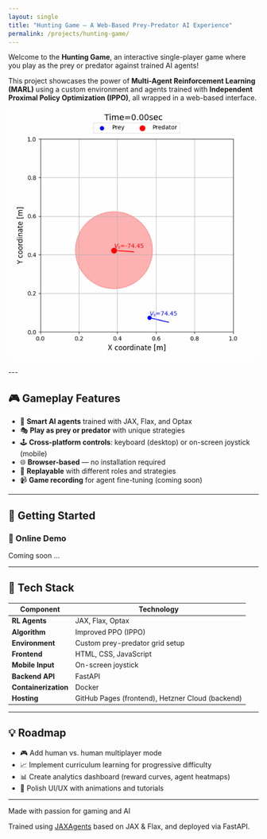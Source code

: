 ```yaml
---
layout: single
title: "Hunting Game – A Web-Based Prey-Predator AI Experience"
permalink: /projects/hunting-game/
---
```


Welcome to the **Hunting Game**, an interactive single-player game where you play as the prey or predator against trained AI agents!

This project showcases the power of **Multi-Agent Reinforcement Learning (MARL)** using a custom environment and agents trained with **Independent Proximal Policy Optimization (IPPO)**, all wrapped in a web-based interface.

<p align="center">
  <img src="/assets/hunting_game_v1.gif" alt="Hunting Game animation" />
</p>
---

## 🎮 Gameplay Features

- 🧠 **Smart AI agents** trained with JAX, Flax, and Optax  
- 🎭 **Play as prey or predator** with unique strategies  
- 🕹️ **Cross-platform controls**: keyboard (desktop) or on-screen joystick (mobile)  
- 🌐 **Browser-based** — no installation required  
- 🔄 **Replayable** with different roles and strategies  
- 📹 **Game recording** for agent fine-tuning (coming soon)  

---

## 🚀 Getting Started

### 🔗 Online Demo
Coming soon ...

---

## 🧠 Tech Stack

| Component           | Technology                                 |
|---------------------|--------------------------------------------|
| **RL Agents**       | JAX, Flax, Optax                           |
| **Algorithm**       | Improved PPO (IPPO)                        |
| **Environment**     | Custom prey-predator grid setup            |
| **Frontend**        | HTML, CSS, JavaScript                      |
| **Mobile Input**    | On-screen joystick                         |
| **Backend API**     | FastAPI                                    |
| **Containerization**| Docker                                     |
| **Hosting**         | GitHub Pages (frontend), Hetzner Cloud (backend) |

---

## 💡 Roadmap

- 🎮 Add human vs. human multiplayer mode  
- 📈 Implement curriculum learning for progressive difficulty  
- 📊 Create analytics dashboard (reward curves, agent heatmaps)  
- 🎨 Polish UI/UX with animations and tutorials  

---

Made with passion for gaming and AI 

Trained using [JAXAgents](https://github.com/amavrits/jax-agents) based on JAX & Flax, and deployed via FastAPI.
